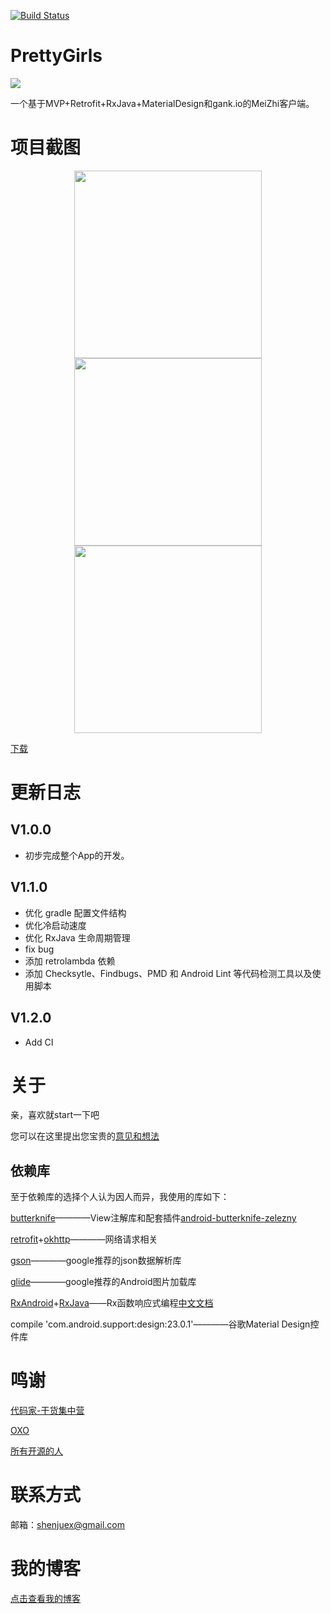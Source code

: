 [![Build Status](https://travis-ci.org/PleaseCallMeCoder/PrettyGirls.svg?branch=v1.2.0)](https://travis-ci.org/PleaseCallMeCoder/PrettyGirls)

# PrettyGirls

![](http://i.imgur.com/ommnZui.png)

一个基于MVP+Retrofit+RxJava+MaterialDesign和gank.io的MeiZhi客户端。

# 项目截图

<div align="center">

<img src="http://i.imgur.com/T9U8g5b.jpg" height="300px" alt="" ><img src="http://i.imgur.com/ivGy3ga.jpg" height="300px" alt="" ><img src="http://i.imgur.com/HI3PipV.png" height="300px" alt="" >

</div>

[下载](https://github.com/PleaseCallMeCoder/PrettyGirls/releases/tag/v1.2.0)

# 更新日志

## V1.0.0

   - 初步完成整个App的开发。

## V1.1.0

   - 优化 gradle 配置文件结构
   - 优化冷启动速度
   - 优化 RxJava 生命周期管理
   - fix bug
   - 添加 retrolambda 依赖
   - 添加 Checksytle、Findbugs、PMD 和 Android Lint 等代码检测工具以及使用脚本

## V1.2.0

- Add  CI

# 关于

亲，喜欢就start一下吧

您可以在这里提出您宝贵的[意见和想法](https://github.com/PleaseCallMeCoder/PrettyGirls/issues)

## 依赖库

至于依赖库的选择个人认为因人而异，我使用的库如下：

[butterknife](http://jakewharton.github.io/butterknife/)————View注解库和配套插件[android-butterknife-zelezny](https://github.com/avast/android-butterknife-zelezny)

[retrofit](https://github.com/square/retrofit)+[okhttp](https://github.com/square/okhttp)————网络请求相关

[gson](https://github.com/google/gson)————google推荐的json数据解析库

[glide](https://github.com/bumptech/glide)————google推荐的Android图片加载库

[RxAndroid](https://github.com/ReactiveX/RxAndroid)+[RxJava](https://github.com/ReactiveX/RxJava/)——Rx函数响应式编程[中文文档](https://mcxiaoke.gitbooks.io/rxdocs/content/)

compile 'com.android.support:design:23.0.1'————谷歌Material Design控件库

# 鸣谢

[代码家-干货集中营](http://gank.io/)

[OXO](https://github.com/oxoooo/mr-mantou-android)

[所有开源的人](https://github.com)

# 联系方式

邮箱：<shenjuex@gmail.com>

# 我的博客

[点击查看我的博客](http://candy.renleicoder.com/)

